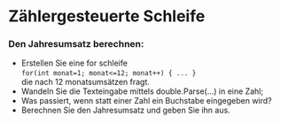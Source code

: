 ﻿# Zählergesteuerte Schleife
### Den Jahresumsatz berechnen:
- Erstellen Sie eine for schleife <br> ``` for(int monat=1; monat<=12; monat++) { ... } ``` <br>die nach 12 monatsumsätzen fragt.
- Wandeln Sie die Texteingabe mittels double.Parse(...) in eine Zahl;
- Was passiert, wenn statt einer Zahl ein Buchstabe eingegeben wird?
- Berechnen Sie den Jahresumsatz und geben Sie ihn aus.

